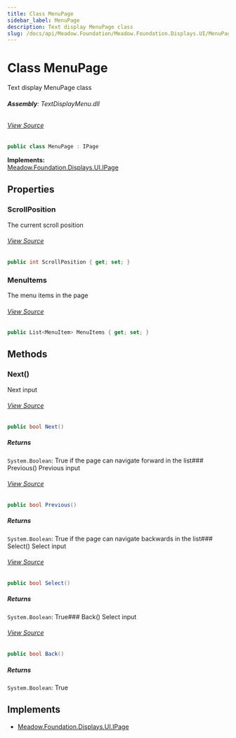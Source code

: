 ```yaml
---
title: Class MenuPage
sidebar_label: MenuPage
description: Text display MenuPage class
slug: /docs/api/Meadow.Foundation/Meadow.Foundation.Displays.UI/MenuPage
---
```

# Class MenuPage
Text display MenuPage class

###### **Assembly**: TextDisplayMenu.dll
###### [View Source](https://github.com/WildernessLabs/Meadow.Foundation.git/blob/develop/Source/Meadow.Foundation.Libraries_and_Frameworks/Displays.TextDisplayMenu/Driver/MenuPage.cs#L8)
```csharp title="Declaration"
public class MenuPage : IPage
```
**Implements:**  
[Meadow.Foundation.Displays.UI.IPage](../Meadow.Foundation.Displays.UI/IPage)

## Properties
### ScrollPosition
The current scroll position
###### [View Source](https://github.com/WildernessLabs/Meadow.Foundation.git/blob/develop/Source/Meadow.Foundation.Libraries_and_Frameworks/Displays.TextDisplayMenu/Driver/MenuPage.cs#L13)
```csharp title="Declaration"
public int ScrollPosition { get; set; }
```
### MenuItems
The menu items in the page
###### [View Source](https://github.com/WildernessLabs/Meadow.Foundation.git/blob/develop/Source/Meadow.Foundation.Libraries_and_Frameworks/Displays.TextDisplayMenu/Driver/MenuPage.cs#L30)
```csharp title="Declaration"
public List<MenuItem> MenuItems { get; set; }
```
## Methods
### Next()
Next input
###### [View Source](https://github.com/WildernessLabs/Meadow.Foundation.git/blob/develop/Source/Meadow.Foundation.Libraries_and_Frameworks/Displays.TextDisplayMenu/Driver/MenuPage.cs#L36)
```csharp title="Declaration"
public bool Next()
```

##### Returns

`System.Boolean`: True if the page can navigate forward in the list### Previous()
Previous input
###### [View Source](https://github.com/WildernessLabs/Meadow.Foundation.git/blob/develop/Source/Meadow.Foundation.Libraries_and_Frameworks/Displays.TextDisplayMenu/Driver/MenuPage.cs#L54)
```csharp title="Declaration"
public bool Previous()
```

##### Returns

`System.Boolean`: True if the page can navigate backwards in the list### Select()
Select input
###### [View Source](https://github.com/WildernessLabs/Meadow.Foundation.git/blob/develop/Source/Meadow.Foundation.Libraries_and_Frameworks/Displays.TextDisplayMenu/Driver/MenuPage.cs#L69)
```csharp title="Declaration"
public bool Select()
```

##### Returns

`System.Boolean`: True### Back()
Select input
###### [View Source](https://github.com/WildernessLabs/Meadow.Foundation.git/blob/develop/Source/Meadow.Foundation.Libraries_and_Frameworks/Displays.TextDisplayMenu/Driver/MenuPage.cs#L78)
```csharp title="Declaration"
public bool Back()
```

##### Returns

`System.Boolean`: True
## Implements

* [Meadow.Foundation.Displays.UI.IPage](../Meadow.Foundation.Displays.UI/IPage)
